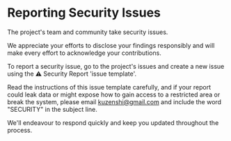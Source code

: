 # **Reporting Security Issues**

The project's team and community take security issues.

We appreciate your efforts to disclose your findings responsibly and will make every effort to acknowledge your contributions.

To report a security issue, go to the project's issues and create a new issue using the ⚠️ Security Report 'issue template'.

Read the instructions of this issue template carefully, and if your report could leak data or might expose how to gain access to a restricted area or break the system, please email [kuzenshi@gmail.com](mailto:kuzenshi@gmail.com) and include the word "SECURITY" in the subject line.

We'll endeavour to respond quickly and keep you updated throughout the process.
